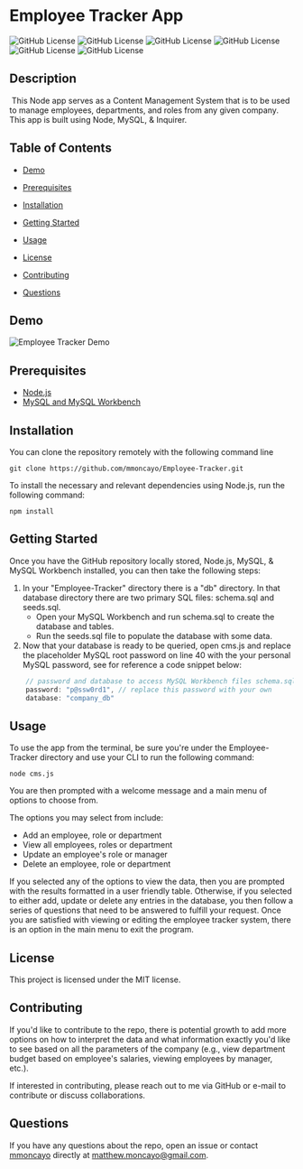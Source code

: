 # Employee Tracker App
![GitHub License](https://img.shields.io/github/license/mmoncayo/Employee-Tracker) ![GitHub License](https://img.shields.io/github/repo-size/mmoncayo/Employee-Tracker) ![GitHub License](https://img.shields.io/github/package-json/dependency-version/mmoncayo/Employee-Tracker/mysql) ![GitHub License](https://img.shields.io/github/package-json/dependency-version/mmoncayo/Employee-Tracker/console.table) ![GitHub License](https://img.shields.io/github/package-json/dependency-version/mmoncayo/Employee-Tracker/inquirer) ![GitHub License](https://img.shields.io/github/followers/mmoncayo?style=social)

## Description
​
This Node app serves as a Content Management System that is to be used to manage employees, departments, and roles from any given company. This app is built using Node, MySQL, &amp; Inquirer.

## Table of Contents 

* [Demo](#demo)

* [Prerequisites](#prerequisites)

* [Installation](#installation)

* [Getting Started](#getting%20started)

* [Usage](#usage)

* [License](#license)

* [Contributing](#contributing)
​
* [Questions](#questions)

## Demo

![Employee Tracker Demo](./NoteTakerDemo.gif)

## Prerequisites

* [Node.js](https://nodejs.dev/)
* [MySQL and MySQL Workbench](https://dev.mysql.com/downloads/mysql)

## Installation

You can clone the repository remotely with the following command line

```
git clone https://github.com/mmoncayo/Employee-Tracker.git
```

To install the necessary and relevant dependencies using Node.js, run the following command:

```
npm install
```

## Getting Started

Once you have the GitHub repository locally stored, Node.js, MySQL, & MySQL Workbench installed, you can then take the following steps:

1. In your "Employee-Tracker" directory there is a "db" directory. In that database directory there are two primary SQL files: schema.sql and seeds.sql. 
    * Open your MySQL Workbench and run schema.sql to create the database and tables.
    * Run the seeds.sql file to populate the database with some data.
2. Now that your database is ready to be queried, open cms.js and replace the placeholder MySQL root password on line 40 with the your personal MySQL password, see for reference a code snippet below:
```javascript
    // password and database to access MySQL Workbench files schema.sql & seeds.sql
    password: "p@ssw0rd1", // replace this password with your own 
    database: "company_db"
```

## Usage

To use the app from the terminal, be sure you're under the Employee-Tracker directory and use your CLI to run the following command:

```
node cms.js
```

You are then prompted with a welcome message and a main menu of options to choose from. 

The options you may select from include:

* Add an employee, role or department
* View all employees, roles or department
* Update an employee's role or manager
* Delete an employee, role or department

If you selected any of the options to view the data, then you are prompted with the results formatted in a user friendly table. Otherwise, if you selected to either add, update or delete any entries in the database, you then follow a series of questions that need to be answered to fulfill your request. Once you are satisfied with viewing or editing the employee tracker system, there is an option in the main menu to exit the program.

## License

This project is licensed under the MIT license.

## Contributing

If you'd like to contribute to the repo, there is potential growth to add more options on how to interpret the data and what information exactly you'd like to see based on all the parameters of the company (e.g., view department budget based on employee's salaries, viewing employees by manager, etc.). 

If interested in contributing, please reach out to me via GitHub or e-mail to contribute or discuss collaborations.

## Questions

If you have any questions about the repo, open an issue or contact [mmoncayo](https://github.com/mmoncayo) directly at matthew.moncayo@gmail.com.